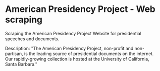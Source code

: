 # American Presidency Project - Web scraping

Scraping the American Presidency Project Website for presidential speeches and documents.

Description: "The American Presidency Project, non-profit and non-partisan, is the leading source of presidential documents on the internet.  Our rapidly-growing collection is hosted at the University of California, Santa Barbara."

